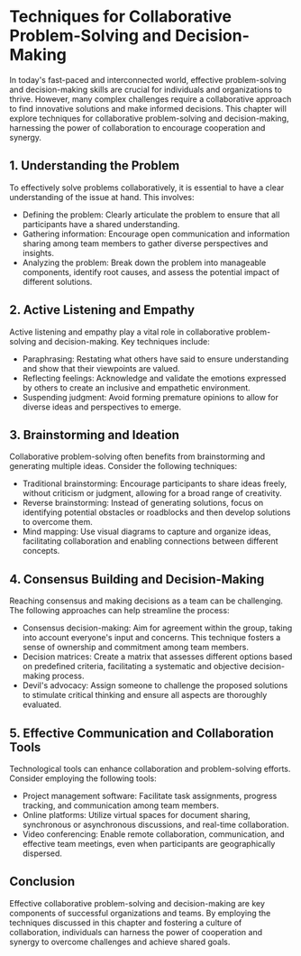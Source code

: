 Techniques for Collaborative Problem-Solving and Decision-Making
==============================================================================



In today's fast-paced and interconnected world, effective problem-solving and decision-making skills are crucial for individuals and organizations to thrive. However, many complex challenges require a collaborative approach to find innovative solutions and make informed decisions. This chapter will explore techniques for collaborative problem-solving and decision-making, harnessing the power of collaboration to encourage cooperation and synergy.

1\. Understanding the Problem
----------------------------

To effectively solve problems collaboratively, it is essential to have a clear understanding of the issue at hand. This involves:

* Defining the problem: Clearly articulate the problem to ensure that all participants have a shared understanding.
* Gathering information: Encourage open communication and information sharing among team members to gather diverse perspectives and insights.
* Analyzing the problem: Break down the problem into manageable components, identify root causes, and assess the potential impact of different solutions.

2\. Active Listening and Empathy
-------------------------------

Active listening and empathy play a vital role in collaborative problem-solving and decision-making. Key techniques include:

* Paraphrasing: Restating what others have said to ensure understanding and show that their viewpoints are valued.
* Reflecting feelings: Acknowledge and validate the emotions expressed by others to create an inclusive and empathetic environment.
* Suspending judgment: Avoid forming premature opinions to allow for diverse ideas and perspectives to emerge.

3\. Brainstorming and Ideation
-----------------------------

Collaborative problem-solving often benefits from brainstorming and generating multiple ideas. Consider the following techniques:

* Traditional brainstorming: Encourage participants to share ideas freely, without criticism or judgment, allowing for a broad range of creativity.
* Reverse brainstorming: Instead of generating solutions, focus on identifying potential obstacles or roadblocks and then develop solutions to overcome them.
* Mind mapping: Use visual diagrams to capture and organize ideas, facilitating collaboration and enabling connections between different concepts.

4\. Consensus Building and Decision-Making
-----------------------------------------

Reaching consensus and making decisions as a team can be challenging. The following approaches can help streamline the process:

* Consensus decision-making: Aim for agreement within the group, taking into account everyone's input and concerns. This technique fosters a sense of ownership and commitment among team members.
* Decision matrices: Create a matrix that assesses different options based on predefined criteria, facilitating a systematic and objective decision-making process.
* Devil's advocacy: Assign someone to challenge the proposed solutions to stimulate critical thinking and ensure all aspects are thoroughly evaluated.

5\. Effective Communication and Collaboration Tools
--------------------------------------------------

Technological tools can enhance collaboration and problem-solving efforts. Consider employing the following tools:

* Project management software: Facilitate task assignments, progress tracking, and communication among team members.
* Online platforms: Utilize virtual spaces for document sharing, synchronous or asynchronous discussions, and real-time collaboration.
* Video conferencing: Enable remote collaboration, communication, and effective team meetings, even when participants are geographically dispersed.

Conclusion
----------

Effective collaborative problem-solving and decision-making are key components of successful organizations and teams. By employing the techniques discussed in this chapter and fostering a culture of collaboration, individuals can harness the power of cooperation and synergy to overcome challenges and achieve shared goals.
